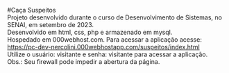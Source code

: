 #Caça Suspeitos<br>
Projeto desenvolvido durante o curso de Desenvolvimento de Sistemas, no SENAI, em setembro de 2023.<br>
Desenvolvido em html, css, php e armazenado em mysql.<br>
Hospedado em 000webhost.com. Para acessar a aplicação acesse: https://pc-dev-nercolini.000webhostapp.com/suspeitos/index.html<br>
Utilize o usuário: visitante e senha: visitante para acessar a aplicação.<br>
Obs.: Seu firewall pode impedir a abertura da página.<br>
